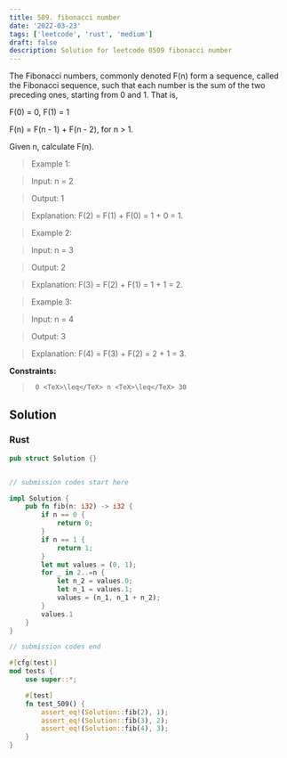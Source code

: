 ```yaml
---
title: 509. fibonacci number
date: '2022-03-23'
tags: ['leetcode', 'rust', 'medium']
draft: false
description: Solution for leetcode 0509 fibonacci number
---
```


 

  The Fibonacci numbers, commonly denoted F(n) form a sequence, called the Fibonacci sequence, such that each number is the sum of the two preceding ones, starting from 0 and 1. That is,

  

  F(0) <TeX>=</TeX> 0, F(1) <TeX>=</TeX> 1

  F(n) <TeX>=</TeX> F(n - 1) + F(n - 2), for n > 1.

  

  Given n, calculate F(n).

   

 >   Example 1:

  

 >   Input: n <TeX>=</TeX> 2

 >   Output: 1

 >   Explanation: F(2) <TeX>=</TeX> F(1) + F(0) <TeX>=</TeX> 1 + 0 <TeX>=</TeX> 1.

  

 >   Example 2:

  

 >   Input: n <TeX>=</TeX> 3

 >   Output: 2

 >   Explanation: F(3) <TeX>=</TeX> F(2) + F(1) <TeX>=</TeX> 1 + 1 <TeX>=</TeX> 2.

  

 >   Example 3:

  

 >   Input: n <TeX>=</TeX> 4

 >   Output: 3

 >   Explanation: F(4) <TeX>=</TeX> F(3) + F(2) <TeX>=</TeX> 2 + 1 <TeX>=</TeX> 3.

  

   

  **Constraints:**

  

 >   	0 <TeX>\leq</TeX> n <TeX>\leq</TeX> 30


## Solution
### Rust
```rust
pub struct Solution {}


// submission codes start here

impl Solution {
    pub fn fib(n: i32) -> i32 {
        if n == 0 {
            return 0;
        }
        if n == 1 {
            return 1;
        }
        let mut values = (0, 1);
        for _ in 2..=n {
            let n_2 = values.0;
            let n_1 = values.1;
            values = (n_1, n_1 + n_2);
        }
        values.1
    }
}

// submission codes end

#[cfg(test)]
mod tests {
    use super::*;

    #[test]
    fn test_509() {
        assert_eq!(Solution::fib(2), 1);
        assert_eq!(Solution::fib(3), 2);
        assert_eq!(Solution::fib(4), 3);
    }
}

```
